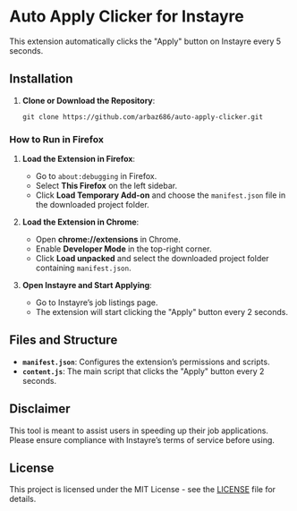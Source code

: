 # Auto Apply Clicker for Instayre

This extension automatically clicks the "Apply" button on Instayre every 5 seconds.

## Installation

1. **Clone or Download the Repository**:
   ```
   git clone https://github.com/arbaz686/auto-apply-clicker.git
   ```

### How to Run in Firefox

1. **Load the Extension in Firefox**:
   - Go to `about:debugging` in Firefox.
   - Select **This Firefox** on the left sidebar.
   - Click **Load Temporary Add-on** and choose the `manifest.json` file in the downloaded project folder.

2. **Load the Extension in Chrome**:
   - Open **chrome://extensions** in Chrome.
   - Enable **Developer Mode** in the top-right corner.
   - Click **Load unpacked** and select the downloaded project folder containing `manifest.json`.

3. **Open Instayre and Start Applying**:
   - Go to Instayre’s job listings page.
   - The extension will start clicking the "Apply" button every 2 seconds.

## Files and Structure

- **`manifest.json`**: Configures the extension’s permissions and scripts.
- **`content.js`**: The main script that clicks the "Apply" button every 2 seconds.

## Disclaimer
This tool is meant to assist users in speeding up their job applications. Please ensure compliance with Instayre’s terms of service before using.

## License

This project is licensed under the MIT License - see the [LICENSE](LICENSE) file for details.

